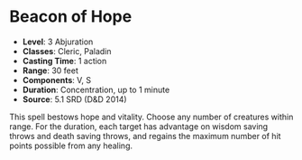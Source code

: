 # Beacon of Hope

- **Level**: 3 Abjuration
- **Classes**: Cleric, Paladin
- **Casting Time**: 1 action
- **Range**: 30 feet
- **Components**: V, S
- **Duration**: Concentration, up to 1 minute
- **Source**: 5.1 SRD (D&D 2014)

This spell bestows hope and vitality. Choose any number of creatures within range. For the duration, each target has advantage on wisdom saving throws and death saving throws, and regains the maximum number of hit points possible from any healing.

